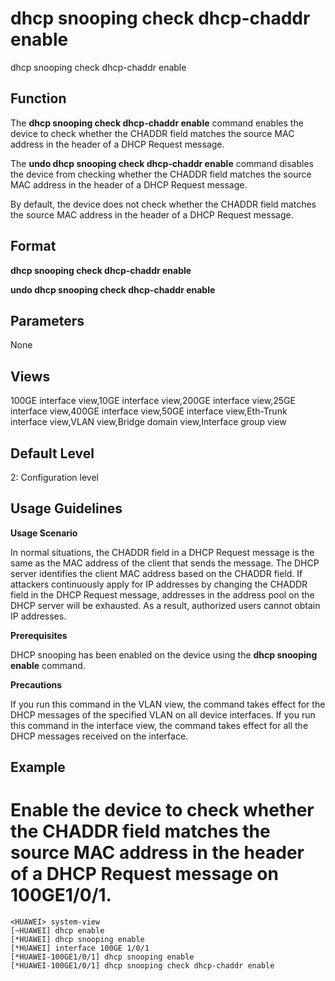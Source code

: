 dhcp snooping check dhcp-chaddr enable
======================================

dhcp snooping check dhcp-chaddr enable

Function
--------



The **dhcp snooping check dhcp-chaddr enable** command enables the device to check whether the CHADDR field matches the source MAC address in the header of a DHCP Request message.

The **undo dhcp snooping check dhcp-chaddr enable** command disables the device from checking whether the CHADDR field matches the source MAC address in the header of a DHCP Request message.



By default, the device does not check whether the CHADDR field matches the source MAC address in the header of a DHCP Request message.


Format
------

**dhcp snooping check dhcp-chaddr enable**

**undo dhcp snooping check dhcp-chaddr enable**


Parameters
----------

None

Views
-----

100GE interface view,10GE interface view,200GE interface view,25GE interface view,400GE interface view,50GE interface view,Eth-Trunk interface view,VLAN view,Bridge domain view,Interface group view


Default Level
-------------

2: Configuration level


Usage Guidelines
----------------

**Usage Scenario**

In normal situations, the CHADDR field in a DHCP Request message is the same as the MAC address of the client that sends the message. The DHCP server identifies the client MAC address based on the CHADDR field. If attackers continuously apply for IP addresses by changing the CHADDR field in the DHCP Request message, addresses in the address pool on the DHCP server will be exhausted. As a result, authorized users cannot obtain IP addresses.

**Prerequisites**

DHCP snooping has been enabled on the device using the **dhcp snooping enable** command.

**Precautions**

If you run this command in the VLAN view, the command takes effect for the DHCP messages of the specified VLAN on all device interfaces. If you run this command in the interface view, the command takes effect for all the DHCP messages received on the interface.


Example
-------

# Enable the device to check whether the CHADDR field matches the source MAC address in the header of a DHCP Request message on 100GE1/0/1.
```
<HUAWEI> system-view
[~HUAWEI] dhcp enable
[*HUAWEI] dhcp snooping enable
[*HUAWEI] interface 100GE 1/0/1
[*HUAWEI-100GE1/0/1] dhcp snooping enable
[*HUAWEI-100GE1/0/1] dhcp snooping check dhcp-chaddr enable

```